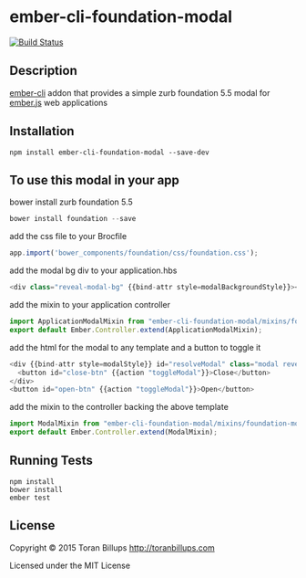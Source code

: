 # ember-cli-foundation-modal

[![Build Status][]](https://travis-ci.org/toranb/ember-cli-foundation-modal)

## Description

[ember-cli][] addon that provides a simple zurb foundation 5.5 modal for [ember.js][] web applications

## Installation

```
npm install ember-cli-foundation-modal --save-dev
```

## To use this modal in your app

bower install zurb foundation 5.5

```js
bower install foundation --save
```

add the css file to your Brocfile

```js
app.import('bower_components/foundation/css/foundation.css');
```

add the modal bg div to your application.hbs

```js
<div class="reveal-modal-bg" {{bind-attr style=modalBackgroundStyle}}></div>
```

add the mixin to your application controller

```js
import ApplicationModalMixin from "ember-cli-foundation-modal/mixins/foundation-app-modal";
export default Ember.Controller.extend(ApplicationModalMixin);
```

add the html for the modal to any template and a button to toggle it

```js
<div {{bind-attr style=modalStyle}} id="resolveModal" class="modal reveal-modal medium" data-reveal>
  <button id="close-btn" {{action "toggleModal"}}>Close</button>
</div>
<button id="open-btn" {{action "toggleModal"}}>Open</button>
```

add the mixin to the controller backing the above template

```js
import ModalMixin from "ember-cli-foundation-modal/mixins/foundation-modal";
export default Ember.Controller.extend(ModalMixin);
```

## Running Tests

    npm install
    bower install
    ember test

## License

Copyright © 2015 Toran Billups http://toranbillups.com

Licensed under the MIT License


[Build Status]: https://travis-ci.org/toranb/ember-cli-foundation-modal.svg?branch=master
[ember-cli]: http://www.ember-cli.com/
[ember.js]: http://emberjs.com/
